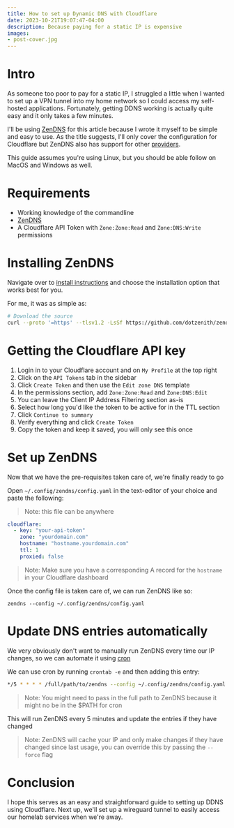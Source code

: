 ```yaml
---
title: How to set up Dynamic DNS with Cloudflare
date: 2023-10-21T19:07:47-04:00
description: Because paying for a static IP is expensive
images:
- post-cover.jpg
---
```


# Intro 

As someone too poor to pay for a static IP, I struggled a little when I wanted to set up a VPN tunnel into my home network so I could access my self-hosted applications. Fortunately, getting DDNS working is actually quite easy and it only takes a few minutes. 

I'll be using [ZenDNS](https://github.com/dotzenith/ZenDNS) for this article because I wrote it myself to
be simple and easy to use.
As the title suggests, I'll only cover the configuration for Cloudflare but ZenDNS also has support for other [providers](https://github.com/dotzenith/ZenDNS?tab=readme-ov-file#-configuration).

This guide assumes you're using Linux, but you should be able follow on MacOS and Windows as well.

# Requirements

- Working knowledge of the commandline
- [ZenDNS](https://github.com/dotzenith/ZenDNS)
- A Cloudflare API Token with `Zone:Zone:Read` and `Zone:DNS:Write` permissions

# Installing ZenDNS

Navigate over to [install instructions](https://github.com/dotzenith/ZenDNS?tab=readme-ov-file#-installation) and choose the installation option that works best for you.

For me, it was as simple as:
```sh
# Download the source
curl --proto '=https' --tlsv1.2 -LsSf https://github.com/dotzenith/zendns/releases/latest/download/zendns-installer.sh | sh
```

# Getting the Cloudflare API key

1. Login in to your Cloudflare account and on `My Profile` at the top right
2. Click on the `API Tokens` tab in the sidebar
3. Click `Create Token` and then use the `Edit zone DNS` template
4. In the permissions section, add `Zone:Zone:Read` and `Zone:DNS:Edit`
5. You can leave the Client IP Address Filtering section as-is
6. Select how long you'd like the token to be active for in the TTL section
7. Click `Continue to summary`
8. Verify everything and click `Create Token`
9. Copy the token and keep it saved, you will only see this once

# Set up ZenDNS

Now that we have the pre-requisites taken care of, we're finally ready to go

Open `~/.config/zendns/config.yaml` in the text-editor of your choice and paste the following:
> Note: this file can be anywhere

```yaml
cloudflare:
  - key: "your-api-token"
    zone: "yourdomain.com"
    hostname: "hostname.yourdomain.com"
    ttl: 1
    proxied: false
```
> Note: Make sure you have a corresponding A record for the `hostname` in your Cloudflare dashboard

Once the config file is taken care of, we can run ZenDNS like so:
```
zendns --config ~/.config/zendns/config.yaml
```

# Update DNS entries automatically

We very obviously don't want to manually run ZenDNS every time our IP changes, so we can automate it using [cron](https://en.wikipedia.org/wiki/Cron)

We can use cron by running `crontab -e` and then adding this entry:
```bash
*/5 * * * * /full/path/to/zendns --config ~/.config/zendns/config.yaml --log /var/log/zendns.log
```
> Note: You might need to pass in the full path to ZenDNS because it might no be in the $PATH for cron

This will run ZenDNS every 5 minutes and update the entries if they have changed

> Note: ZenDNS will cache your IP and only make changes if they have changed since last usage, you can override this by passing the `--force` flag

# Conclusion

I hope this serves as an easy and straightforward guide to setting up DDNS using Cloudflare. Next up, we'll set up a wireguard tunnel to easily access our homelab services when we're away.

